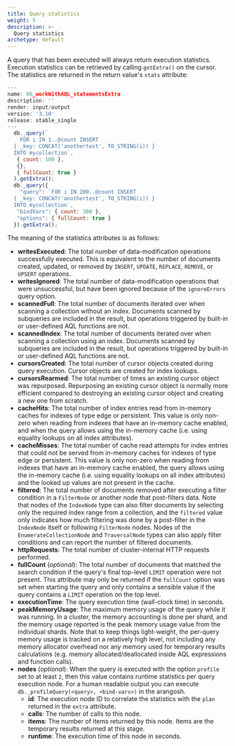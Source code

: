 ```yaml
---
title: Query statistics
weight: 5
description: >-
  Query statistics
archetype: default
---
```

A query that has been executed will always return execution statistics. Execution statistics
can be retrieved by calling `getExtra()` on the cursor. The statistics are returned in the
return value's `stats` attribute:

```js
---
name: 06_workWithAQL_statementsExtra
description: ''
render: input/output
version: '3.10'
release: stable_single
---
  db._query(`
    FOR i IN 1..@count INSERT
  { _key: CONCAT('anothertest', TO_STRING(i)) }
  INTO mycollection`,
   { count: 100 },
   {},
   { fullCount: true }
  ).getExtra();
  db._query({
    "query": `FOR i IN 200..@count INSERT
  { _key: CONCAT('anothertest', TO_STRING(i)) }
  INTO mycollection`,
   "bindVars": { count: 300 },
   "options": { fullCount: true }
  }).getExtra();
```

The meaning of the statistics attributes is as follows:

- **writesExecuted**: The total number of data-modification operations successfully executed.
  This is equivalent to the number of documents created, updated, or removed by `INSERT`,
  `UPDATE`, `REPLACE`, `REMOVE`, or `UPSERT` operations.
- **writesIgnored**: The total number of data-modification operations that were unsuccessful,
  but have been ignored because of the `ignoreErrors` query option.
- **scannedFull**: The total number of documents iterated over when scanning a collection 
  without an index. Documents scanned by subqueries are included in the result, but
  operations triggered by built-in or user-defined AQL functions are not.
- **scannedIndex**: The total number of documents iterated over when scanning a collection using
  an index. Documents scanned by subqueries are included in the result, but operations
  triggered by built-in or user-defined AQL functions are not.
- **cursorsCreated**: The total number of cursor objects created during query execution. Cursor
  objects are created for index lookups.
- **cursorsRearmed**: The total number of times an existing cursor object was repurposed.
  Repurposing an existing cursor object is normally more efficient compared to destroying an
  existing cursor object and creating a new one from scratch.
- **cacheHits**: The total number of index entries read from in-memory caches for indexes
  of type edge or persistent. This value is only non-zero when reading from indexes
  that have an in-memory cache enabled, and when the query allows using the in-memory
  cache (i.e. using equality lookups on all index attributes).
- **cacheMisses**: The total number of cache read attempts for index entries that could not
  be served from in-memory caches for indexes of type edge or persistent. This value
  is only non-zero when reading from indexes that have an in-memory cache enabled, the
  query allows using the in-memory cache (i.e. using equality lookups on all index attributes)
  and the looked up values are not present in the cache.
- **filtered**: The total number of documents removed after executing a filter condition
  in a `FilterNode` or another node that post-filters data. Note that nodes of the
  `IndexNode` type can also filter documents by selecting only the required index range 
  from a collection, and the `filtered` value only indicates how much filtering was done by a
  post-filter in the `IndexNode` itself or following `FilterNode` nodes. 
  Nodes of the `EnumerateCollectionNode` and `TraversalNode` types can also apply
  filter conditions and can report the number of filtered documents.
- **httpRequests**: The total number of cluster-internal HTTP requests performed.
- **fullCount** (_optional_): The total number of documents that matched the search condition if the query's
  final top-level `LIMIT` operation were not present.
  This attribute may only be returned if the `fullCount` option was set when starting the 
  query and only contains a sensible value if the query contains a `LIMIT` operation on
  the top level.
- **executionTime**: The query execution time (wall-clock time) in seconds.
- **peakMemoryUsage**: The maximum memory usage of the query while it was running. In a cluster,
  the memory accounting is done per shard, and the memory usage reported is the peak
  memory usage value from the individual shards.
  Note that to keep things light-weight, the per-query memory usage is tracked on a relatively 
  high level, not including any memory allocator overhead nor any memory used for temporary
  results calculations (e.g. memory allocated/deallocated inside AQL expressions and function 
  calls).
- **nodes** (_optional_): When the query is executed with the option `profile` set to at least `2`,
  then this value contains runtime statistics per query execution node.
  For a human readable output you can execute `db._profileQuery(<query>, <bind-vars>)`
  in the arangosh.
  - **id**: The execution node ID to correlate the statistics with the `plan` returned in
    the `extra` attribute.
  - **calls**: The number of calls to this node.
  - **items**: The number of items returned by this node. Items are the temporary results
    returned at this stage.
  - **runtime**: The execution time of this node in seconds.
